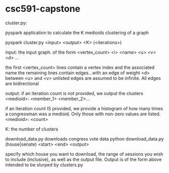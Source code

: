 # csc591-capstone
cluster.py:

pyspark application to calculate the K medioids clustering of a graph
<p>pyspark cluster.py &lt;input&gt; &lt;output&gt; &lt;K&gt; (&lt;iterations&gt;)<p>
input: the input graph. of the form
&lt;vertex_count&gt;
&lt;i&gt; &lt;name&gt;
&lt;u&gt; &lt;v&gt; &lt;d&gt;
...

the first &lt;vertex_count&gt; lines contain a vertex index and the associated name
the remaining lines contain edges...with an edge of weight &lt;d&gt; between &lt;u&gt; and &lt;v&gt;
unlisted edges are assumed to be infinite. All edges are bidirectional

output: if an iteration count is not provided, we output the clusters
&lt;medioid&gt;: &lt;member_1&gt; &lt;member_2&gt;...

if an iteration count IS provided, we provide a histogram of how many times a congressman was a medioid. Only those with non-zero values are listed.
&lt;medioid&gt;: &lt;count&gt;

K: the number of clusters

download_data.py
downloads congress vote data
python download_data.py (house|senate) &lt;start&gt; &lt;end&gt; &lt;output&gt;

specify which house you want to download, the range of sessions you wish to include (inclusive), as well as the output file. Output is of the form above intended to be slurped by clusters.py
